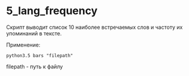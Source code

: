 # 5_lang_frequency

Скрипт выводит список 10 наиболее встречаемых слов и частоту их упоминаний в тексте.

Применение:

```
python3.5 bars "filepath"
```

filepath - путь к файлу